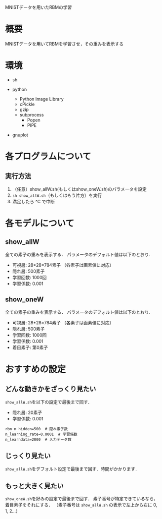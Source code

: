 MNISTデータを用いたRBMの学習

# 概要
MNISTデータを用いてRBMを学習させ，その重みを表示する

# 環境
* sh

* python
  * Python Image Library
  * cPickle
  * gzip
  * subprocess
    * Popen
    * PIPE

* gnuplot

# 各プログラムについて
## 実行方法
1. （任意）show_allW.sh(もしくはshow_oneW.sh)のパラメータを設定
2. ```sh show_allW.sh```（もしくはもう片方）を実行
3. 満足したら ^C で中断

# 各モデルについて
## show_allW
全ての素子の重みを表示する．
パラメータのデフォルト値は以下のとおり．
* 可視層: 28*28=784素子 （各素子は画素値に対応）
* 隠れ層: 500素子
* 学習回数: 1000回
* 学習係数: 0.001

## show_oneW
全ての素子の重みを表示する．
パラメータのデフォルト値は以下のとおり．
* 可視層: 28*28=784素子 （各素子は画素値に対応）
* 隠れ層: 500素子
* 学習回数: 1000回
* 学習係数: 0.001
* 着目素子: 第0素子

# おすすめの設定
## どんな動きかをざっくり見たい
`show_allW.sh`を以下の設定で最後まで回す．
* 隠れ層: 20素子
* 学習係数: 0.001

```
rbm_n_hidden=500  # 隠れ素子数
n_learning_rate=0.0001  # 学習係数
n_learndata=2000  # 入力データ数
```

## じっくり見たい
`show_allW.sh`をデフォルト設定で最後まで回す．時間がかかります．

## もっと大きく見たい
`show_oneW.sh`を好みの設定で最後まで回す．
素子番号が特定できているなら，着目素子をそれにする．
（素子番号は `show_allW.sh` の表示で左上から右に 0, 1, 2...）